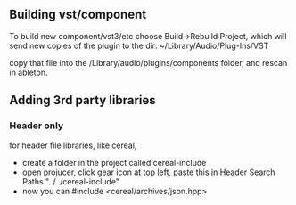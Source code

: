 ## Building vst/component
To build new component/vst3/etc choose Build->Rebuild Project, which will send new copies of the plugin to the dir: ~/Library/Audio/Plug-Ins/VST

copy that file into the /Library/audio/plugins/components folder, and rescan in ableton.

## Adding 3rd party libraries
### Header only
for header file libraries, like cereal, 
- create a folder in the project called cereal-include
- open projucer, click gear icon at top left, paste this in Header Search Paths "../../cereal-include"
- now you can #include <cereal/archives/json.hpp>